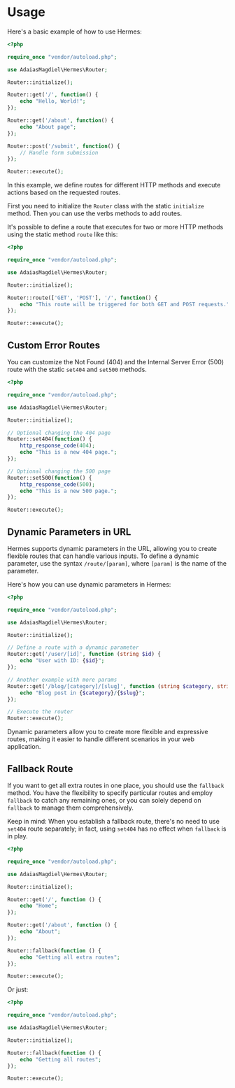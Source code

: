 # Usage

Here's a basic example of how to use Hermes:

```php
<?php

require_once "vendor/autoload.php";

use AdaiasMagdiel\Hermes\Router;

Router::initialize();

Router::get('/', function() {
    echo "Hello, World!";
});

Router::get('/about', function() {
    echo "About page";
});

Router::post('/submit', function() {
    // Handle form submission
});

Router::execute();
```

In this example, we define routes for different HTTP methods and execute actions based on the requested routes.

First you need to initialize the `Router` class with the static `initialize` method. Then you can use the verbs methods to add routes.

It's possible to define a route that executes for two or more HTTP methods using the static method `route` like this:

```php
<?php

require_once "vendor/autoload.php";

use AdaiasMagdiel\Hermes\Router;

Router::initialize();

Router::route(['GET', 'POST'], '/', function() {
    echo "This route will be triggered for both GET and POST requests.";
});

Router::execute();
```

## Custom Error Routes

You can customize the Not Found (404) and the Internal Server Error (500) route with the static `set404` and `set500` methods.

```php
<?php

require_once "vendor/autoload.php";

use AdaiasMagdiel\Hermes\Router;

Router::initialize();

// Optional changing the 404 page
Router::set404(function() {
    http_response_code(404);
    echo "This is a new 404 page.";
});

// Optional changing the 500 page
Router::set500(function() {
    http_response_code(500);
    echo "This is a new 500 page.";
});

Router::execute();
```

## Dynamic Parameters in URL

Hermes supports dynamic parameters in the URL, allowing you to create flexible routes that can handle various inputs. To define a dynamic parameter, use the syntax `/route/[param]`, where `[param]` is the name of the parameter.

Here's how you can use dynamic parameters in Hermes:

```php
<?php

require_once "vendor/autoload.php";

use AdaiasMagdiel\Hermes\Router;

Router::initialize();

// Define a route with a dynamic parameter
Router::get('/user/[id]', function (string $id) {
    echo "User with ID: {$id}";
});

// Another example with more params
Router::get('/blog/[category]/[slug]', function (string $category, string $slug) {
    echo "Blog post in {$category}/{$slug}";
});

// Execute the router
Router::execute();
```

Dynamic parameters allow you to create more flexible and expressive routes, making it easier to handle different scenarios in your web application. 

## Fallback Route

If you want to get all extra routes in one place, you should use the `fallback` method. You have the flexibility to specify particular routes and employ `fallback` to catch any remaining ones, or you can solely depend on `fallback` to manage them comprehensively.

Keep in mind: When you establish a fallback route, there's no need to use `set404` route separately; in fact, using `set404` has no effect when `fallback` is in play.

```php
<?php

require_once "vendor/autoload.php";

use AdaiasMagdiel\Hermes\Router;

Router::initialize();

Router::get('/', function () {
    echo "Home";
});

Router::get('/about', function () {
    echo "About";
});

Router::fallback(function () {
    echo "Getting all extra routes";
});

Router::execute();
```

Or just:

```php
<?php

require_once "vendor/autoload.php";

use AdaiasMagdiel\Hermes\Router;

Router::initialize();

Router::fallback(function () {
    echo "Getting all routes";
});

Router::execute();
```

